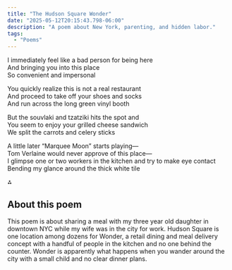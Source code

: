 ```yaml
---
title: "The Hudson Square Wonder"
date: "2025-05-12T20:15:43.798-06:00"
description: "A poem about New York, parenting, and hidden labor."
tags: 
  - "Poems"
---
```


<p>I immediately feel like a bad person for being here<br/>
And bringing you into this place<br/>
So convenient and impersonal</p>

<p>You quickly realize this is not a real restaurant<br/> 
And proceed to take off your shoes and socks<br/>
And run across the long green vinyl booth</p>

<p>But the souvlaki and tzatziki hits the spot and<br/> 
You seem to enjoy your grilled cheese sandwich<br/>
We split the carrots and celery sticks</p>

<p>A little later “Marquee Moon” starts playing&mdash;<br/>
Tom Verlaine would never approve of this place&mdash;<br/>
I glimpse one or two workers in the kitchen and try to make eye contact<br/>
Bending my glance around the thick white tile</p>

⁂

## About this poem

This poem is about sharing a meal with my three year old daughter in downtown NYC while my wife was in the city for work. Hudson Square is one location among dozens for Wonder, a retail dining and meal delivery concept with a handful of people in the kitchen and no one behind the counter. Wonder is apparently what happens when you wander around the city with a small child and no clear dinner plans.